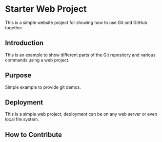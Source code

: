 # Starter Web Project

This is a simple website project for showing how to use Git and GitHub together.

## Introduction

This is an example to show different parts of the Git repository and various commands using a web project.

## Purpose

Simple example to provide git demos.

## Deployment

This is a simple web project, deployment can be on any web server or even local file system.

## How to Contribute
